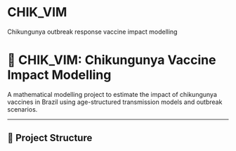 # CHIK_VIM
Chikungunya outbreak response vaccine impact modelling

# 🦠 CHIK_VIM: Chikungunya Vaccine Impact Modelling

A mathematical modelling project to estimate the impact of chikungunya vaccines in Brazil using age-structured transmission models and outbreak scenarios.

---

## 📁 Project Structure


